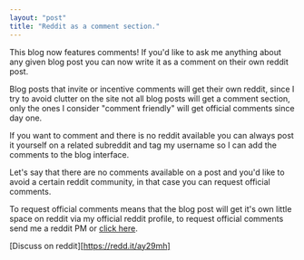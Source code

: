```yaml
---
layout: "post"
title: "Reddit as a comment section."
---
```


This blog now features comments! If you'd like to ask me anything about any given blog post you can now write it as a comment on their own reddit post.

Blog posts that invite or incentive comments will get their own reddit, since I try to avoid clutter on the site not all blog posts will get a comment section, only the ones I consider "comment friendly" will get official comments since day one.

If you want to comment and there is no reddit available you can always post it yourself on a related subreddit and tag my username so I can add the comments to the blog interface.

Let's say that there are no comments available on a post and you'd like to avoid a certain reddit community, in that case you can request official comments.

To request official comments means that the blog post will get it's own little space on reddit via my official reddit profile, to request official comments send me a reddit PM or [click here][comments-request-reddit-profile].

[Discuss on reddit][https://redd.it/ay29mh]

[comments-request-reddit-profile]: https://www.reddit.com/message/compose/?to=jet_so&subject=COMMENT-BLOG-REQUEST&message=to%20request%20a%20comment%20section%20for%20a%20blog%20post%20use%20this%20PM%20preset,%20place%20the%20lint%20to%20the%20post%20you%20want%20to%20add%20comments%20to%20and%20I%20will%20create%20the%20post%20for%20you,%20put%20the%20link%20below%20this%20text: